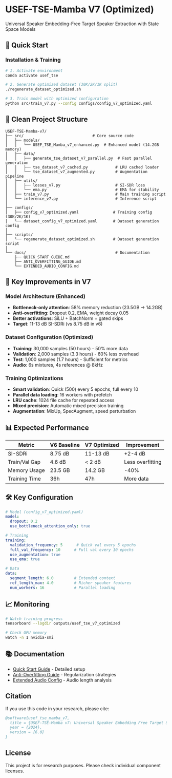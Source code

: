 # USEF-TSE-Mamba V7 (Optimized)

Universal Speaker Embedding-Free Target Speaker Extraction with State Space Models

## 🚀 Quick Start

### Installation & Training

```bash
# 1. Activate environment
conda activate usef_tse

# 2. Generate optimized dataset (30K/2K/1K split)
./regenerate_dataset_optimized.sh

# 3. Train model with optimized configuration
python src/train_v7.py --config configs/config_v7_optimized.yaml
```

## 📁 Clean Project Structure

```
USEF-TSE-Mamba-v7/
├── src/                              # Core source code
│   ├── models/
│   │   └── USEF_TSE_Mamba_v7_enhanced.py  # Enhanced model (14.2GB memory)
│   ├── data/
│   │   ├── generate_tse_dataset_v7_parallel.py  # Fast parallel generation
│   │   ├── tse_dataset_v7_cached.py            # LRU cached loader
│   │   └── tse_dataset_v7_augmented.py         # Augmentation pipeline
│   ├── utils/
│   │   ├── losses_v7.py                        # SI-SDR loss
│   │   └── ema.py                              # EMA for stability
│   ├── train_v7.py                             # Main training script
│   └── inference_v7.py                         # Inference script
│
├── configs/
│   ├── config_v7_optimized.yaml               # Training config (30K/2K/1K)
│   └── dataset_config_v7_optimized.yaml       # Dataset generation config
│
├── scripts/
│   └── regenerate_dataset_optimized.sh        # Dataset generation script
│
└── docs/                                       # Documentation
    ├── QUICK_START_GUIDE.md
    ├── ANTI_OVERFITTING_GUIDE.md
    └── EXTENDED_AUDIO_CONFIG.md
```

## 🎯 Key Improvements in V7

### Model Architecture (Enhanced)
- **Bottleneck-only attention**: 58% memory reduction (23.5GB → 14.2GB)
- **Anti-overfitting**: Dropout 0.2, EMA, weight decay 0.05
- **Better activations**: SiLU + BatchNorm + gated skips
- **Target**: 11-13 dB SI-SDRi (vs 8.75 dB in v6)

### Dataset Configuration (Optimized)
- **Training**: 30,000 samples (50 hours) - 50% more data
- **Validation**: 2,000 samples (3.3 hours) - 60% less overhead
- **Test**: 1,000 samples (1.7 hours) - Sufficient for metrics
- **Audio**: 6s mixtures, 4s references @ 8kHz

### Training Optimizations
- **Smart validation**: Quick (500) every 5 epochs, full every 10
- **Parallel data loading**: 16 workers with prefetch
- **LRU cache**: 1024 file cache for repeated access
- **Mixed precision**: Automatic mixed precision training
- **Augmentation**: MixUp, SpecAugment, speed perturbation

## 📊 Expected Performance

| Metric | V6 Baseline | V7 Optimized | Improvement |
|--------|-------------|--------------|-------------|
| SI-SDRi | 8.75 dB | 11-13 dB | +2-4 dB |
| Train/Val Gap | 4.6 dB | < 2 dB | Less overfitting |
| Memory Usage | 23.5 GB | 14.2 GB | -40% |
| Training Time | 36h | 47h | More data |

## 🛠️ Key Configuration

```yaml
# Model (config_v7_optimized.yaml)
model:
  dropout: 0.2
  use_bottleneck_attention_only: true

# Training
training:
  validation_frequency: 5      # Quick val every 5 epochs
  full_val_frequency: 10      # Full val every 10 epochs
  use_augmentation: true
  use_ema: true

# Data
data:
  segment_length: 6.0         # Extended context
  ref_length_max: 4.0         # Richer speaker features
  num_workers: 16             # Parallel loading
```

## 📈 Monitoring

```bash
# Watch training progress
tensorboard --logdir outputs/usef_tse_v7_optimized

# Check GPU memory
watch -n 1 nvidia-smi
```

## 📚 Documentation

- [Quick Start Guide](docs/QUICK_START_GUIDE.md) - Detailed setup
- [Anti-Overfitting Guide](docs/ANTI_OVERFITTING_GUIDE.md) - Regularization strategies
- [Extended Audio Config](docs/EXTENDED_AUDIO_CONFIG.md) - Audio length analysis

## Citation

If you use this code in your research, please cite:

```bibtex
@software{usef_tse_mamba_v7,
  title = {USEF-TSE-Mamba v7: Universal Speaker Embedding Free Target Speaker Extraction},
  year = {2024},
  version = {6.0}
}
```

## License

This project is for research purposes. Please check individual component licenses.